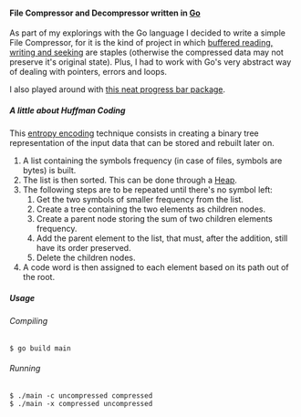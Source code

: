 #### File Compressor and Decompressor written in [Go](https://golang.org)

As part of my explorings with the Go language I decided to write a simple File Compressor, for it is the kind of project in which [buffered reading, writing and seeking](https://www.devdungeon.com/content/working-files-go#write_buffered) are staples (otherwise the compressed data may not preserve it's original state). Plus, I had to work with Go's very abstract way of dealing with pointers, errors and loops.

I also played around with [this neat progress bar package](https://gopkg.in/cheggaaa/pb.v1).

##### A little about Huffman Coding

This [entropy encoding](https://en.wikipedia.org/wiki/Entropy_encoding) technique consists in creating a binary tree representation of the input data that can be stored and rebuilt later on. 

1. A list containing the symbols frequency (in case of files, symbols are bytes) is built.
2. The list is then sorted. This can be done through a [Heap](https://en.wikipedia.org/wiki/Heap_(data_structure)).
3. The following steps are to be repeated until there's no symbol left:
   1. Get the two symbols of smaller frequency from the list.
   2. Create a tree containing the two elements as children nodes. 
   3. Create a parent node storing the sum of two children elements frequency. 
   4. Add the parent element to the list, that must, after the addition, still have its order preserved.
   5. Delete the children nodes.
4. A code word is then assigned to each element based on its path out of the root.

##### Usage

###### Compiling

```shell
$ go build main
```

###### Running

```shell
$ ./main -c uncompressed compressed
$ ./main -x compressed uncompressed
```

